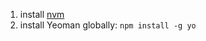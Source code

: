 1. install [nvm](https://github.com/creationix/nvm)
2. install Yeoman globally: ```npm install -g yo```

